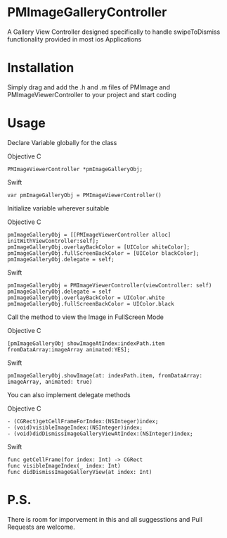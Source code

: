 # PMImageGalleryController
A Gallery View Controller designed specifically to handle swipeToDismiss functionality provided in most ios Applications

# Installation
Simply drag and add the .h and .m files of PMImage and PMImageViewerController to your project and start coding

# Usage
Declare Variable globally for the class

Objective C

    PMImageViewerController *pmImageGalleryObj;
    
Swift

    var pmImageGalleryObj = PMImageViewerController()

Initialize variable wherever suitable

Objective C

    pmImageGalleryObj = [[PMImageViewerController alloc] initWithViewController:self];
    pmImageGalleryObj.overlayBackColor = [UIColor whiteColor];
    pmImageGalleryObj.fullScreenBackColor = [UIColor blackColor];
    pmImageGalleryObj.delegate = self;

Swift 

    pmImageGalleryObj = PMImageViewerController(viewController: self)
    pmImageGalleryObj.delegate = self
    pmImageGalleryObj.overlayBackColor = UIColor.white
    pmImageGalleryObj.fullScreenBackColor = UIColor.black
    
Call the method to view the Image in FullScreen Mode

Objective C

    [pmImageGalleryObj showImageAtIndex:indexPath.item fromDataArray:imageArray animated:YES];

Swift

    pmImageGalleryObj.showImage(at: indexPath.item, fromDataArray: imageArray, animated: true)
    
You can also implement delegate methods

Objective C

    - (CGRect)getCellFrameForIndex:(NSInteger)index;
    - (void)visibleImageIndex:(NSInteger)index;
    - (void)didDismissImageGalleryViewAtIndex:(NSInteger)index;

Swift

    func getCellFrame(for index: Int) -> CGRect
    func visibleImageIndex(_ index: Int)
    func didDismissImageGalleryView(at index: Int)
    
# P.S.
There is room for imporvement in this and all suggesstions and Pull Requests are welcome.
